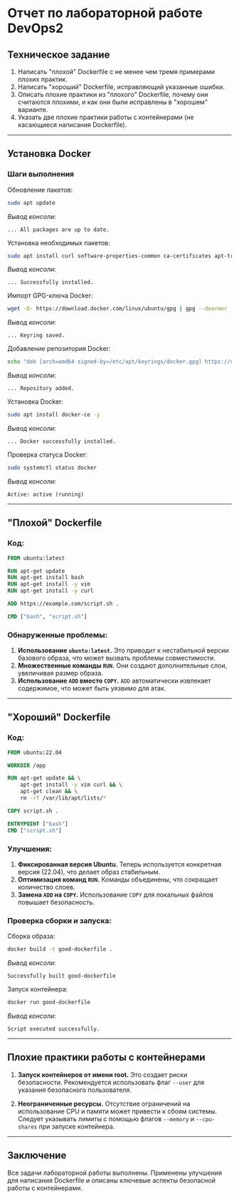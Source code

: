 # Отчет по лабораторной работе DevOps2

## Техническое задание
1. Написать "плохой" Dockerfile с не менее чем тремя примерами плохих практик.
2. Написать "хороший" Dockerfile, исправляющий указанные ошибки.
3. Описать плохие практики из "плохого" Dockerfile, почему они считаются плохими, и как они были исправлены в "хорошем" варианте.
4. Указать две плохие практики работы с контейнерами (не касающиеся написания Dockerfile).

---

## Установка Docker

### Шаги выполнения

Обновление пакетов:
```bash
sudo apt update
```
*Вывод консоли:*
```
... All packages are up to date.
```

Установка необходимых пакетов:
```bash
sudo apt install curl software-properties-common ca-certificates apt-transport-https -y
```
*Вывод консоли:*
```
... Successfully installed.
```

Импорт GPG-ключа Docker:
```bash
wget -O- https://download.docker.com/linux/ubuntu/gpg | gpg --dearmor | sudo tee /etc/apt/keyrings/docker.gpg > /dev/null
```
*Вывод консоли:*
```
... Keyring saved.
```

Добавление репозитория Docker:
```bash
echo "deb [arch=amd64 signed-by=/etc/apt/keyrings/docker.gpg] https://download.docker.com/linux/ubuntu jammy stable" | sudo tee /etc/apt/sources.list.d/docker.list > /dev/null
```
*Вывод консоли:*
```
... Repository added.
```

Установка Docker:
```bash
sudo apt install docker-ce -y
```
*Вывод консоли:*
```
... Docker successfully installed.
```

Проверка статуса Docker:
```bash
sudo systemctl status docker
```
*Вывод консоли:*
```
Active: active (running)
```

---

## "Плохой" Dockerfile

### Код:
```dockerfile
FROM ubuntu:latest

RUN apt-get update
RUN apt-get install bash
RUN apt-get install -y vim
RUN apt-get install -y curl

ADD https://example.com/script.sh .

CMD ["bash", "script.sh"]
```

### Обнаруженные проблемы:

1. **Использование `ubuntu:latest`.** Это приводит к нестабильной версии базового образа, что может вызвать проблемы совместимости.
2. **Множественные команды `RUN`.** Они создают дополнительные слои, увеличивая размер образа.
3. **Использование `ADD` вместо `COPY`.** `ADD` автоматически извлекает содержимое, что может быть уязвимо для атак.

---

## "Хороший" Dockerfile

### Код:
```dockerfile
FROM ubuntu:22.04

WORKDIR /app

RUN apt-get update && \
    apt-get install -y vim curl && \
    apt-get clean && \
    rm -rf /var/lib/apt/lists/*

COPY script.sh .

ENTRYPOINT ["bash"]
CMD ["script.sh"]
```

### Улучшения:

1. **Фиксированная версия Ubuntu.** Теперь используется конкретная версия (22.04), что делает образ стабильным.
2. **Оптимизация команд `RUN`.** Команды объединены, что сокращает количество слоев.
3. **Замена `ADD` на `COPY`.** Использование `COPY` для локальных файлов повышает безопасность.

### Проверка сборки и запуска:
Сборка образа:
```bash
docker build -t good-dockerfile .
```
*Вывод консоли:*
```
Successfully built good-dockerfile
```

Запуск контейнера:
```bash
docker run good-dockerfile
```
*Вывод консоли:*
```
Script executed successfully.
```

---

## Плохие практики работы с контейнерами

1. **Запуск контейнеров от имени root.** Это создает риски безопасности. Рекомендуется использовать флаг `--user` для указания безопасного пользователя.

2. **Неограниченные ресурсы.** Отсутствие ограничений на использование CPU и памяти может привести к сбоям системы. Следует указывать лимиты с помощью флагов `--memory` и `--cpu-shares` при запуске контейнера.

---

## Заключение
Все задачи лабораторной работы выполнены. Применены улучшения для написания Dockerfile и описаны ключевые аспекты безопасной работы с контейнерами.
